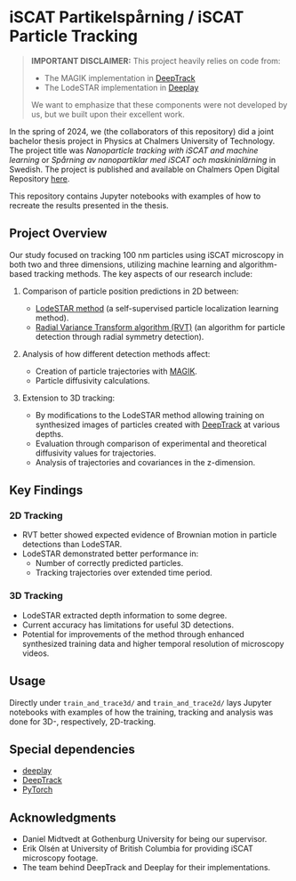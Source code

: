 # iSCAT Partikelspårning / iSCAT Particle Tracking

> **IMPORTANT DISCLAIMER:** 
> This project heavily relies on code from:
> - The MAGIK implementation in [DeepTrack](https://github.com/DeepTrackAI/DeepTrack2)
> - The LodeSTAR implementation in [Deeplay](https://github.com/DeepTrackAI/deeplay)
> 
> We want to emphasize that these components were not developed by us, but we built upon their excellent work.

In the spring of 2024, we (the collaborators of this repository) did a joint bachelor thesis project in Physics at Chalmers University of Technology. The project title was *Nanoparticle tracking with iSCAT and machine learning* or *Spårning av nanopartiklar med iSCAT och maskininlärning* in Swedish. The project is published and available on Chalmers Open Digital Repository [here](https://odr.chalmers.se/items/c62d19ca-2549-4139-b840-9ccaa8460a30).

This repository contains Jupyter notebooks with examples of how to recreate the results presented in the thesis.

## Project Overview
Our study focused on tracking 100 nm particles using iSCAT microscopy in both two and three dimensions, utilizing machine learning and algorithm-based tracking methods. The key aspects of our research include:

1. Comparison of particle position predictions in 2D between:
   - [LodeSTAR method](https://www.nature.com/articles/s41467-022-35004-y) (a self-supervised particle localization learning method).
   - [Radial Variance Transform algorithm (RVT)](https://opg.optica.org/oe/fulltext.cfm?uri=oe-29-7-11070&id=449504) (an algorithm for particle detection through radial symmetry detection).

2. Analysis of how different detection methods affect:
   - Creation of particle trajectories with [MAGIK](https://www.nature.com/articles/s42256-022-00595-0).
   - Particle diffusivity calculations.

3. Extension to 3D tracking:
   - By modifications to the LodeSTAR method allowing training on synthesized images of particles created with [DeepTrack](https://github.com/DeepTrackAI/DeepTrack2) at various depths.
   - Evaluation through comparison of experimental and theoretical diffusivity values for trajectories.
   - Analysis of trajectories and covariances in the z-dimension.

## Key Findings
### 2D Tracking
- RVT better showed expected evidence of Brownian motion in particle detections than LodeSTAR.
- LodeSTAR demonstrated better performance in:
  - Number of correctly predicted particles.
  - Tracking trajectories over extended time period.

### 3D Tracking
- LodeSTAR extracted depth information to some degree.
- Current accuracy has limitations for useful 3D detections.
- Potential for improvements of the method through enhanced synthesized training data and higher temporal resolution of microscopy videos.

## Usage
Directly under ```train_and_trace3d/``` and ```train_and_trace2d/``` lays Jupyter notebooks with examples of how the training, tracking and analysis was done for 3D-, respectively, 2D-tracking.

## Special dependencies
- [deeplay](https://github.com/DeepTrackAI/deeplay)
- [DeepTrack](https://github.com/DeepTrackAI/DeepTrack2)
- [PyTorch](https://github.com/pytorch/pytorch)

## Acknowledgments
- Daniel Midtvedt at Gothenburg University for being our supervisor.
- Erik Olsén at University of British Columbia for providing iSCAT microscopy footage.
- The team behind DeepTrack and Deeplay for their implementations.
